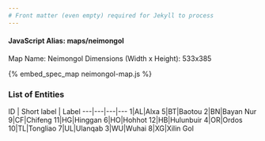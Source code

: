 ```yaml
---
# Front matter (even empty) required for Jekyll to process
---
```


#### JavaScript Alias: maps/neimongol

Map Name: Neimongol
Dimensions (Width x Height): 533x385



{% embed_spec_map neimongol-map.js %}

### List of Entities

ID | Short label | Label
---|---|---|---
1|AL|Alxa
5|BT|Baotou
2|BN|Bayan Nur
9|CF|Chifeng
11|HG|Hinggan
6|HO|Hohhot
12|HB|Hulunbuir
4|OR|Ordos
10|TL|Tongliao
7|UL|Ulanqab
3|WU|Wuhai
8|XG|Xilin Gol
